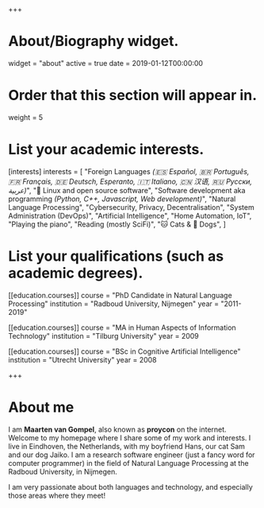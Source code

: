 +++
# About/Biography widget.
widget = "about"
active = true
date = 2019-01-12T00:00:00

# Order that this section will appear in.
weight = 5

# List your academic interests.
[interests]
  interests = [
    "Foreign Languages *(🇪🇸 Español, 🇧🇷 Português, 🇫🇷 Français, 🇩🇪  Deutsch, Esperanto, 🇮🇹 Italiano, 🇨🇳 汉语, 🇷🇺 Русски, عربية)*",
    "🐧 Linux and open source software",
    "Software development aka programming *(Python, C++, Javascript, Web development)*",
    "Natural Language Processing",
    "Cybersecurity, Privacy, Decentralisation",
    "System Administration (DevOps)",
    "Artificial Intelligence",
    "Home Automation, IoT",
    "Playing the piano",
    "Reading (mostly SciFi)",
    "🐱 Cats & 🐶 Dogs",
  ]

# List your qualifications (such as academic degrees).
[[education.courses]]
  course = "PhD Candidate in Natural Language Processing"
  institution = "Radboud University, Nijmegen"
  year = "2011-2019"

[[education.courses]]
  course = "MA in Human Aspects of Information Technology"
  institution = "Tilburg University"
  year = 2009

[[education.courses]]
  course = "BSc in Cognitive Artificial Intelligence"
  institution = "Utrecht University"
  year = 2008

+++

# About me

I am **Maarten van Gompel**, also known as **proycon** on the internet. Welcome to my homepage where I share some of my work and interests.
I live in Eindhoven, the Netherlands, with my boyfriend Hans, our cat Sam and our dog Jaiko. I am a research software
engineer (just a fancy word for computer programmer) in the field of Natural Language Processing at the Radboud University, in
Nijmegen.

I am very passionate about both languages and technology, and especially those areas where they meet!

